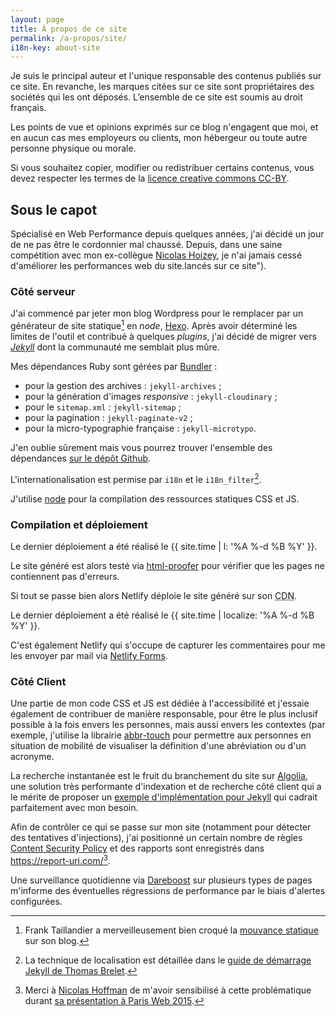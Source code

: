 ```yaml
---
layout: page
title: À propos de ce site
permalink: /a-propos/site/
i18n-key: about-site
---
```


Je suis le principal auteur et l'unique responsable des contenus publiés sur ce
site. En revanche, les marques citées sur ce site sont propriétaires des
sociétés qui les ont déposés. L’ensemble de ce site est soumis au droit
français.

Les points de vue et opinions exprimés sur ce blog n'engagent que moi, et en
aucun cas mes employeurs ou clients, mon hébergeur ou toute autre personne
physique ou morale.

Si vous souhaitez copier, modifier ou redistribuer certains contenus, vous devez
respecter les termes de la
[licence creative commons CC-BY](https://creativecommons.org/licenses/by/3.0/fr/).

## Sous le capot

Spécialisé en Web Performance depuis quelques années, j'ai décidé un jour de ne
pas être le cordonnier mal chaussé. Depuis, dans une saine compétition avec mon
ex-collègue [Nicolas Hoizey](http://nicolas-hoizey.com/), je n'ai jamais cessé
d'améliorer les performances web du site.lancés sur ce site").

### Côté serveur

J'ai commencé par jeter mon blog Wordpress pour le remplacer par un générateur
de site statique[^static] en <em lang="en">node</em>,
[Hexo](https://github.com/hexojs/hexo). Après avoir déterminé les limites de
l'outil et contribué à quelques <em lang="en">plugins</em>, j'ai décidé de
migrer vers [<em lang="en">Jekyll</em>](https://jekyllrb.com/) dont la
communauté me semblait plus mûre.

[^static]:

    Frank Taillandier a merveilleusement bien croqué la
    [mouvance statique](http://frank.taillandier.me/2016/03/08/les-gestionnaires-de-contenu-statique/)
    sur son blog.

Mes dépendances Ruby sont gérées par [Bundler](http://bundler.io/) :

-   pour la gestion des archives : `jekyll-archives` ;
-   pour la génération d'images <em lang="en">responsive</em> :
    `jekyll-cloudinary` ;
-   pour le `sitemap.xml` : `jekyll-sitemap` ;
-   pour la pagination : `jekyll-paginate-v2` ;
-   pour la micro-typographie française : `jekyll-microtypo`.

J'en oublie sûrement mais vous pourrez trouver l'ensemble des dépendances
[sur le dépôt Github](https://github.com/borisschapira/boris.schapira.dev/blob/master/Gemfile 'Squelette Jekyll de boris.schapira.dev').

L'internationalisation est permise par `i18n` et le `i18n_filter`[^2].

[^2]:

    La technique de localisation est détaillée dans le
    [guide de démarrage Jekyll de Thomas Brelet](http://www.toam.fr/20-05-2013-guide-demarrage-jekyll/#localiser-jekyll).

J'utilise [node](https://nodejs.org/) pour la compilation des ressources
statiques CSS et JS.

### Compilation et déploiement

Le dernier déploiement a été réalisé le {{ site.time | l: '%A %-d %B %Y' }}.

Le site généré est alors testé via
[html-proofer](https://github.com/gjtorikian/html-proofer) pour vérifier que les
pages ne contiennent pas d'erreurs.

Si tout se passe bien alors Netlify déploie le site généré sur son
<abbr title="Content Delivery Network">CDN</abbr>.

Le dernier déploiement a été réalisé le
{{ site.time | localize: '%A %-d %B %Y' }}.

C'est également Netlify qui s'occupe de capturer les commentaires pour me les
envoyer par mail via
[Netlify Forms](https://www.netlify.com/docs/form-handling/).

[^3]:

    Lire à ce propos
    [cet excellent article de Romy sur les syntaxes légères](http://romy.tetue.net/syntaxes-legeres-pour-rediger)

### Côté Client

Une partie de mon code CSS et JS est dédiée à l'accessibilité et j'essaie
également de contribuer de manière responsable, pour être le plus inclusif
possible à la fois envers les personnes, mais aussi envers les contextes (par
exemple, j'utilise la librairie
[abbr-touch](http://www.growingwiththeweb.com/2014/09/making-abbr-elements-touch-accessible.html)
pour permettre aux personnes en situation de mobilité de visualiser la
définition d'une abréviation ou d'un acronyme.

La recherche instantanée est le fruit du branchement du site sur
[Algolia](https://www.algolia.com/), une solution très performante d'indexation
et de recherche côté client qui a le mérite de proposer un
[exemple d'implémentation pour Jekyll](https://blog.algolia.com/instant-search-blog-documentation-jekyll-plugin/ 'Add instant search to your blog or documentation using our Jekyll plugin')
qui cadrait parfaitement avec mon besoin.

Afin de contrôler ce qui se passe sur mon site (notamment pour détecter des
tentatives d'injections), j'ai positionné un certain nombre de règles
[Content Security Policy](https://developer.mozilla.org/fr/docs/S%C3%A9curit%C3%A9/CSP)
et des rapports sont enregistrés dans <https://report-uri.com/>[^7].

Une surveillance quotidienne via [Dareboost](https://www.dareboost.com/) sur
plusieurs types de pages m'informe des éventuelles régressions de performance
par le biais d'alertes configurées.

[^7]:

    Merci à [Nicolas Hoffman](https://twitter.com/Nico3333fr) de m'avoir
    sensibilisé à cette problématique durant
    [sa présentation à Paris Web 2015](http://www.nicolas-hoffmann.net/content-security-policy-parisweb-2015/ 'CSP: Content Security Policy').

